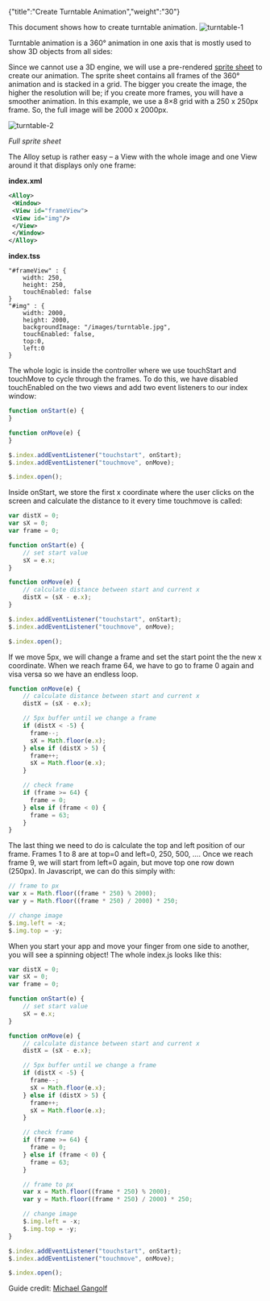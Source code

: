 {"title":"Create Turntable Animation","weight":"30"}

This document shows how to create turntable animation. ![turntable-1](/Images/appc/download/thumbnails/56296120/turntable-1.png)

Turntable animation is a 360° animation in one axis that is mostly used to show 3D objects from all sides:

Since we cannot use a 3D engine, we will use a pre-rendered [sprite sheet](https://en.wikipedia.org/wiki/Sprite_(computer_graphics)) to create our animation. The sprite sheet contains all frames of the 360° animation and is stacked in a grid. The bigger you create the image, the higher the resolution will be; if you create more frames, you will have a smoother animation. In this example, we use a 8×8 grid with a 250 x 250px frame. So, the full image will be 2000 x 2000px.

![turntable-2](/Images/appc/download/attachments/56296120/turntable-2.jpg)

_Full sprite sheet_

The Alloy setup is rather easy – a View with the whole image and one View around it that displays only one frame:

**index.xml**

```xml
<Alloy>
 <Window>
 <View id="frameView">
 <View id="img"/>
 </View>
 </Window>
</Alloy>
```

**index.tss**

```
"#frameView" : {
    width: 250,
    height: 250,
    touchEnabled: false
}
"#img" : {
    width: 2000,
    height: 2000,
    backgroundImage: "/images/turntable.jpg",
    touchEnabled: false,
    top:0,
    left:0
}
```

The whole logic is inside the controller where we use touchStart and touchMove to cycle through the frames. To do this, we have disabled touchEnabled on the two views and add two event listeners to our index window:

```javascript
function onStart(e) {
}

function onMove(e) {
}

$.index.addEventListener("touchstart", onStart);
$.index.addEventListener("touchmove", onMove);

$.index.open();
```

Inside onStart, we store the first x coordinate where the user clicks on the screen and calculate the distance to it every time touchmove is called:

```javascript
var distX = 0;
var sX = 0;
var frame = 0;

function onStart(e) {
    // set start value
    sX = e.x;
}

function onMove(e) {
    // calculate distance between start and current x
    distX = (sX - e.x);
}

$.index.addEventListener("touchstart", onStart);
$.index.addEventListener("touchmove", onMove);

$.index.open();
```

If we move 5px, we will change a frame and set the start point the the new x coordinate. When we reach frame 64, we have to go to frame 0 again and visa versa so we have an endless loop.

```javascript
function onMove(e) {
    // calculate distance between start and current x
    distX = (sX - e.x);

    // 5px buffer until we change a frame
    if (distX < -5) {
      frame--;
      sX = Math.floor(e.x);
    } else if (distX > 5) {
      frame++;
      sX = Math.floor(e.x);
    }

    // check frame
    if (frame >= 64) {
      frame = 0;
    } else if (frame < 0) {
      frame = 63;
    }
}
```

The last thing we need to do is calculate the top and left position of our frame. Frames 1 to 8 are at top=0 and left=0, 250, 500, …. Once we reach frame 9, we will start from left=0 again, but move top one row down (250px). In Javascript, we can do this simply with:

```javascript
// frame to px
var x = Math.floor((frame * 250) % 2000);
var y = Math.floor((frame * 250) / 2000) * 250;

// change image
$.img.left = -x;
$.img.top = -y;
```

When you start your app and move your finger from one side to another, you will see a spinning object! The whole index.js looks like this:

```javascript
var distX = 0;
var sX = 0;
var frame = 0;

function onStart(e) {
    // set start value
    sX = e.x;
}

function onMove(e) {
    // calculate distance between start and current x
    distX = (sX - e.x);

    // 5px buffer until we change a frame
    if (distX < -5) {
      frame--;
      sX = Math.floor(e.x);
    } else if (distX > 5) {
      frame++;
      sX = Math.floor(e.x);
    }

    // check frame
    if (frame >= 64) {
      frame = 0;
    } else if (frame < 0) {
      frame = 63;
    }

    // frame to px
    var x = Math.floor((frame * 250) % 2000);
    var y = Math.floor((frame * 250) / 2000) * 250;

    // change image
    $.img.left = -x;
    $.img.top = -y;
}

$.index.addEventListener("touchstart", onStart);
$.index.addEventListener("touchmove", onMove);

$.index.open();
```

Guide credit: [Michael Gangolf](http://github.com/m1ga)
